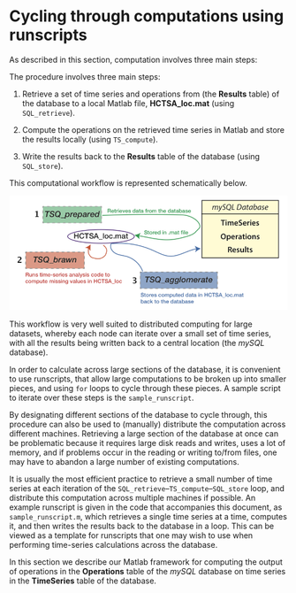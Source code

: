 # Cycling through computations using runscripts

As described in this section, computation involves three main steps:


The procedure involves three main steps:

1. Retrieve a set of time series and operations from (the **Results** table) of the database to a local Matlab file, **HCTSA\_loc.mat** (using `SQL_retrieve`).

2. Compute the operations on the retrieved time series in Matlab and store the results locally (using `TS_compute`).

3. Write the results back to the **Results** table of the database (using `SQL_store`).

This computational workflow is represented schematically below.

![**Computation workflow schematic.**](img/ComputationSchematic.png)

This workflow is very well suited to distributed computing for large datasets, whereby each node can iterate over a small set of time series, with all the results being written back to a central location (the *mySQL* database).


In order to calculate across large sections of the database, it is convenient to use runscripts, that allow large computations to be broken up into smaller pieces, and using `for` loops to cycle through these pieces.
A sample script to iterate over these steps is the `sample_runscript`.

By designating different sections of the database to cycle through, this procedure can also be used to (manually) distribute the computation across different machines.
Retrieving a large section of the database at once can be problematic because it requires large disk reads and writes, uses a lot of memory, and if problems occur in the reading or writing to/from files, one may have to abandon a large number of existing computations.

It is usually the most efficient practice to retrieve a small number of time series at each iteration of the `SQL_retrieve`–`TS_compute`–`SQL_store` loop, and distribute this computation across multiple machines if possible.
An example runscript is given in the code that accompanies this document, as `sample_runscript.m`, which retrieves a single time series at a time, computes it, and then writes the results back to the database in a loop.
This can be viewed as a template for runscripts that one may wish to use when performing time-series calculations across the database.

In this section we describe our Matlab framework for computing the output of operations in the **Operations** table of the *mySQL* database on time series in the **TimeSeries** table of the database.
